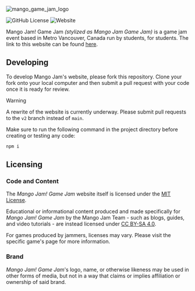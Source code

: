 ![mango_game_jam_logo](https://github.com/user-attachments/assets/f2b32fea-d6c2-4ff0-8ade-4f84593de4eb)

![GitHub License](https://img.shields.io/github/license/lunauii/mango-jam) ![Website](https://img.shields.io/website?url=https%3A%2F%2Fjam.lunaui.cc%2F)

Mango Jam! Game Jam *(stylized as Mango Jam Game Jam)* is a game jam event based in Metro Vancouver, Canada run by students, for students. The link to this website can be found [here](https://jam.lunaui.cc/).

## Developing

To develop Mango Jam's website, please fork this repository. Clone your fork onto your local computer and then submit a pull request with your code once it is ready for review.

> [!WARNING]
> A rewrite of the website is currently underway. Please submit pull requests to the `v2` branch instead of `main`.

Make sure to run the following command in the project directory before creating or testing any code:
```bash
npm i
```

## Licensing

### Code and Content

The *Mango Jam! Game Jam* website itself is licensed under the [MIT License](https://github.com/lunauii/mango-jam/blob/main/LICENSE).

Educational or informational content produced and made specifically for *Mango Jam! Game Jam* by the Mango Jam Team - such as blogs, guides, and video tutorials - are instead licensed under [CC BY-SA 4.0](https://creativecommons.org/licenses/by-sa/4.0/).

For games produced by jammers, licenses may vary. Please visit the specific game's page for more information.

### Brand

*Mango Jam! Game Jam*'s logo, name, or otherwise likeness may be used in other forms of media, but not in a way that claims or implies affiliation or ownership of said brand. 
